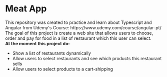 
<h1>Meat App</h1>
This repository was created to practice and learn about Typescript and Angular from Udemy's Course:
https://www.udemy.com/course/angular-pt/
The goal of this project is create a web site that allows users to choose, order and pay for food in a list of restaurant which this user can select.
<br>
<strong>At the moment this project do:</strong>
<ul>
<li>Show a list of restaurants dynamically</li>
<li>Allow users to select restaurants and see which products this restaurant sells</li>
<li>Allow users to select products to a cart-shipping</li>
</ul>

